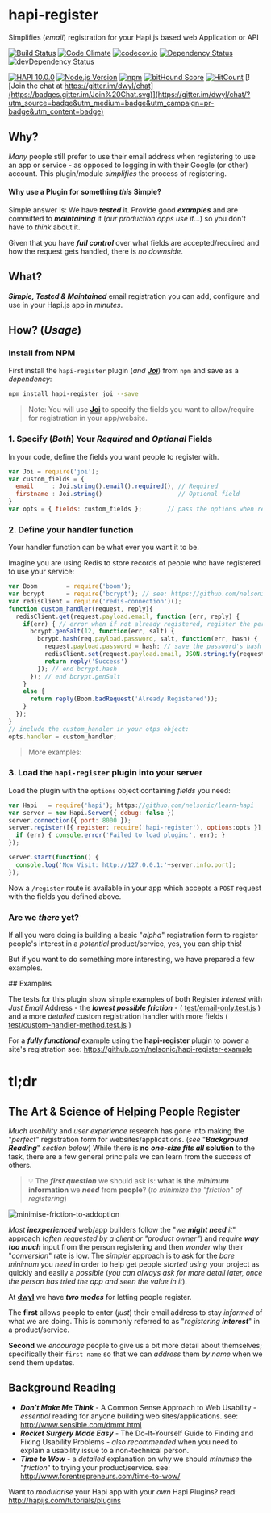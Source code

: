 # hapi-register

Simplifies (*email*) registration for your Hapi.js based web Application or API

[![Build Status](https://travis-ci.org/nelsonic/hapi-register.svg?branch=master)](https://travis-ci.org/nelsonic/hapi-register)
[![Code Climate](https://codeclimate.com/github/nelsonic/hapi-register/badges/gpa.svg)](https://codeclimate.com/github/nelsonic/hapi-register)
[![codecov.io](http://codecov.io/github/nelsonic/hapi-register/coverage.svg?branch=master)](http://codecov.io/github/nelsonic/hapi-register?branch=master)
[![Dependency Status](https://david-dm.org/nelsonic/hapi-register.svg)](https://david-dm.org/nelsonic/hapi-register)
[![devDependency Status](https://david-dm.org/nelsonic/hapi-register/dev-status.svg)](https://david-dm.org/nelsonic/hapi-register#info=devDependencies)

[![HAPI 10.0.0](http://img.shields.io/badge/hapi-10.0.0-brightgreen.svg "Latest Hapi.js")](http://hapijs.com)
[![Node.js Version](https://img.shields.io/node/v/hapi-auth-jwt2.svg?style=flat "Node.js 0.12 & 4.0 and io.js latest all supported")](http://nodejs.org/download/)
[![npm](https://img.shields.io/npm/v/hapi-login.svg)](https://www.npmjs.com/package/hapi-login)
[![bitHound Score](https://www.bithound.io/github/dwyl/hapi-auth-jwt2/badges/score.svg)](https://www.bithound.io/github/dwyl/hapi-auth-jwt2)
[![HitCount](https://hitt.herokuapp.com/nelsonic/hapi-register.svg)](https://github.com/nelsonic/hapi-register)
[![Join the chat at https://gitter.im/dwyl/chat](https://badges.gitter.im/Join%20Chat.svg)](https://gitter.im/dwyl/chat/?utm_source=badge&utm_medium=badge&utm_campaign=pr-badge&utm_content=badge)


## Why?

*Many* people still prefer to use their email address when registering
to use an app or service - as opposed to logging in with their Google (or other) account.
This plugin/module *simplifies* the process of registering.

#### Why use a Plugin for something *this* Simple?

Simple answer is: We have ***tested*** it. Provide good ***examples*** and are committed
to ***maintaining*** it (*our production apps use it*...) so you don't have to *think* about it.

Given that you have ***full control*** over what fields
are accepted/required and how the request gets handled,
there is *no downside*.

## What?

***Simple, Tested & Maintained*** email registration you
can add, configure and use in your Hapi.js app in *minutes*.


## How? (*Usage*)

### Install from NPM

First install the `hapi-register` plugin
(*and* [***Joi***](https://github.com/hapijs/joi))
from `npm` and save as a *dependency*:

```sh
npm install hapi-register joi --save
```

> Note: You will use
[**Joi**](https://github.com/nelsonic/learn-hapi#validation-with-joi)
to specify the fields you want to allow/require
for registration in your app/website.

### 1. Specify (*Both*) Your *Required* and *Optional* Fields

In your code, define the fields you want people to register with.

```js
var Joi = require('joi');
var custom_fields = {
  email     : Joi.string().email().required(), // Required
  firstname : Joi.string()                     // Optional field
}
var opts = { fields: custom_fields };       // pass the options when registering the plugin
```

### 2. Define your handler function

Your handler function can be what ever you want it to be.

Imagine you are using Redis to store records of people who have registered to use your service:

```js
var Boom        = require('boom');
var bcrypt      = require('bcrypt'); // see: https://github.com/nelsonic/bcrypt
var redisClient = require('redis-connection')();
function custom_handler(request, reply){
  redisClient.get(request.payload.email, function (err, reply) {
    if(err) { // error when if not already registered, register the person:
      bcrypt.genSalt(12, function(err, salt) {
        bcrypt.hash(req.payload.password, salt, function(err, hash) {
          request.payload.password = hash; // save the password's hash
          redisClient.set(request.payload.email, JSON.stringify(request.payload));
          return reply('Success')
        }); // end bcrypt.hash
      }); // end bcrypt.genSalt
    }
    else {
      return reply(Boom.badRequest('Already Registered'));
    }
  });
}
// include the custom_handler in your otps object:
opts.handler = custom_handler;
```
> More examples:

### 3. Load the `hapi-register` plugin into your server

Load the plugin with the `options` object containing *fields* you need:

```js
var Hapi   = require('hapi'); https://github.com/nelsonic/learn-hapi
var server = new Hapi.Server({ debug: false })
server.connection({ port: 8000 });
server.register([{ register: require('hapi-register'), options:opts }], function (err) {
  if (err) { console.error('Failed to load plugin:', err); }
});

server.start(function() {
  console.log('Now Visit: http://127.0.0.1:'+server.info.port);
});
```

Now a `/register` route is available in your app which
accepts a `POST` request with the fields you defined above.

### Are we *there* yet?

If all you were doing is building a basic "*alpha*"
registration form to register people's interest in a
*potential* product/service, yes, you can ship this!

But if you want to do something more interesting,
we have prepared a few examples.

## Examples

The tests for this plugin show simple examples
of both Register *interest* with *Just Email* Address - the ***lowest possible friction*** -
( [test/email-only.test.js](https://github.com/nelsonic/hapi-register/blob/master/test/email-only.test.js) )
and a more *detailed* custom registration handler with more fields
( [test/custom-handler-method.test.js](https://github.com/nelsonic/hapi-register/blob/master/test/custom-handler-method.test.js) )


For a ***fully functional*** example using the **hapi-register**
plugin to power a site's registration see:
https://github.com/nelsonic/hapi-register-example


# tl;dr

## The Art & Science of Helping People Register

*Much* *usability* and *user experience* research has gone into making
the "*perfect*" registration form for websites/applications.
(*see* "***Background Reading***" *section below*)
While there is **no** ***one-size fits all*** **solution** to the task,
there are a few general principals we can learn from the success of others.

> :bulb: The ***first question*** we should ask is:
**what is the** ***minimum*** **information** we
***need*** from **people**? (*to minimize the "friction" of registering*)

![minimise-friction-to-addoption](https://cloud.githubusercontent.com/assets/194400/9978113/251295f6-5f19-11e5-8452-ffe9549e07bb.png)

*Most* ***inexperienced*** web/app builders follow the "*we* ***might need*** *it*" approach (*often requested by a client or "product owner"*)
and *require* ***way too much***
input from the person registering and then *wonder* why their "*conversion*"
rate is low. The *simpler* approach is to ask for the *bare minimum*
you *need* in order to help get people *started using* your project as
quickly and easily a *possible* (*you can always ask for more detail later, once the person has tried the app and seen the value in it*).

At [**dwyl**](https://github.com/dwyl) we have ***two modes*** for letting people register.

The **first** allows people to enter (*just*) their
email address to stay *informed* of what we are doing. This is commonly
referred to as "*registering* ***interest***" in a product/service.

**Second** we *encourage* people to give us a bit more detail about themselves;
specifically their `first name` so that we can *address* them *by name*
when we send them updates.

## Background Reading

+ ***Don’t Make Me Think*** - A Common Sense Approach to Web Usability -
*essential* reading for anyone building web sites/applications. see: http://www.sensible.com/dmmt.html
+ ***Rocket Surgery Made Easy*** - The Do-It-Yourself Guide to Finding and Fixing Usability Problems - *also recommended* when you need to
explain a usability issue to a non-technical person.
+ ***Time to Wow*** - a *detailed* explanation on why we should
*minimise* the "*friction*" to trying your product/service. see:
http://www.forentrepreneurs.com/time-to-wow/

Want to *modularise* your Hapi app with your
*own* Hapi Plugins? read: http://hapijs.com/tutorials/plugins
